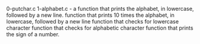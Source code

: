 0-putchar.c
1-alphabet.c - a function that prints the alphabet, in lowercase, followed by a new line.
function that prints 10 times the alphabet, in lowercase, followed by a new line
function that checks for lowercase character 
function that checks for alphabetic character
function that prints the sign of a number.
